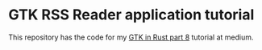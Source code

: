 # GTK RSS Reader application tutorial
This repository has the code for my [GTK in Rust part 8](https://blog.devgenius.io/event-handling-for-gtk4-widgets-in-rust-d3c3f89b092f) tutorial at medium. 
